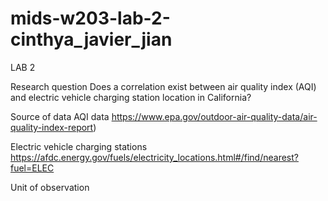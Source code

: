 # mids-w203-lab-2-cinthya_javier_jian

LAB 2

Research question
Does a correlation exist between air quality index (AQI) and electric vehicle charging station location in California?

Source of data
AQI data
https://www.epa.gov/outdoor-air-quality-data/air-quality-index-report)

Electric vehicle charging stations 
https://afdc.energy.gov/fuels/electricity_locations.html#/find/nearest?fuel=ELEC

Unit of observation
